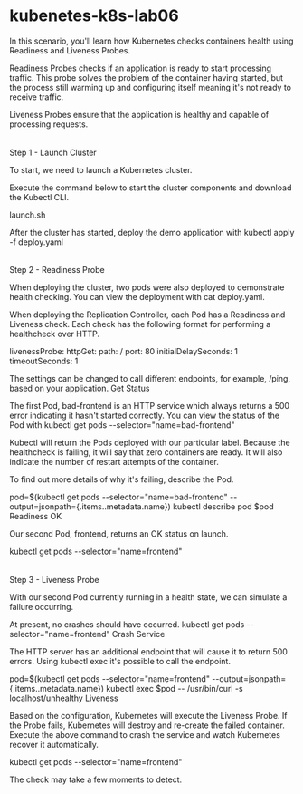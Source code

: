 # kubenetes-k8s-lab06

In this scenario, you'll learn how Kubernetes checks containers health using Readiness and Liveness Probes.

Readiness Probes checks if an application is ready to start processing traffic. This probe solves the problem of the container having started, but the process still warming up and configuring itself meaning it's not ready to receive traffic.

Liveness Probes ensure that the application is healthy and capable of processing requests.

######
Step 1 - Launch Cluster

To start, we need to launch a Kubernetes cluster.

Execute the command below to start the cluster components and download the Kubectl CLI.

launch.sh

After the cluster has started, deploy the demo application with kubectl apply -f deploy.yaml
######

Step 2 - Readiness Probe

When deploying the cluster, two pods were also deployed to demonstrate health checking. You can view the deployment with cat deploy.yaml.

When deploying the Replication Controller, each Pod has a Readiness and Liveness check. Each check has the following format for performing a healthcheck over HTTP.

livenessProbe:
  httpGet:
    path: /
    port: 80
  initialDelaySeconds: 1
  timeoutSeconds: 1

The settings can be changed to call different endpoints, for example, /ping, based on your application.
Get Status

The first Pod, bad-frontend is an HTTP service which always returns a 500 error indicating it hasn't started correctly. You can view the status of the Pod with kubectl get pods --selector="name=bad-frontend"

Kubectl will return the Pods deployed with our particular label. Because the healthcheck is failing, it will say that zero containers are ready. It will also indicate the number of restart attempts of the container.

To find out more details of why it's failing, describe the Pod.

pod=$(kubectl get pods --selector="name=bad-frontend" --output=jsonpath={.items..metadata.name})
kubectl describe pod $pod
Readiness OK

Our second Pod, frontend, returns an OK status on launch.

kubectl get pods --selector="name=frontend"

######

Step 3 - Liveness Probe

With our second Pod currently running in a health state, we can simulate a failure occurring.

At present, no crashes should have occurred. kubectl get pods --selector="name=frontend"
Crash Service

The HTTP server has an additional endpoint that will cause it to return 500 errors. Using kubectl exec it's possible to call the endpoint.

pod=$(kubectl get pods --selector="name=frontend" --output=jsonpath={.items..metadata.name})
kubectl exec $pod -- /usr/bin/curl -s localhost/unhealthy
Liveness

Based on the configuration, Kubernetes will execute the Liveness Probe. If the Probe fails, Kubernetes will destroy and re-create the failed container. Execute the above command to crash the service and watch Kubernetes recover it automatically.

kubectl get pods --selector="name=frontend"

The check may take a few moments to detect.

######



